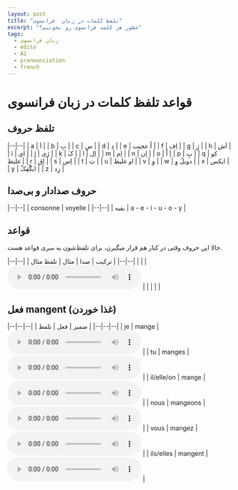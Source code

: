 ```yaml
---
layout: post
title: "تلفظ کلمات در زبان  فرانسوی"
excerpt: "چطور هر کلمه فرانسوی رو بخونیم؟"
tags: 
  - زبان فرانسوی
  - edito
  - A1
  - pronounciation
  - french
---
```


# قواعد تلفظ کلمات در زبان فرانسوی

## تلفظ حروف

|--|--|
| a | اَ |
| b | بِ |
| c | سِ |
| d | دِ |
| e | اُ عجیب |
| f | اِف |
| g | ژِ |
| h | اَش |
| i | ای |
| j | ژی |
| k | کَ |
| l | اِل |
| m | اِم |
| n | اِن |
| o | اُ |
| p | پِ |
| q | کو غلیظ |
| r | اِق |
| s | اِس |
| t | تِ |
| u | او غلیظ |
| v | وِ |
| w | دوبلُ وِ |
| x | ایکس |
| y | ایگْقِکْ |
| z | زِد |

## حروف صدادار و بی‌صدا

|--|--|
| consonne | voyelle |
|--|--|
| بقیه | a - e - i - u - o - y |

## قواعد

حالا این حروف وقتی در کنار هم قرار میگیرن، برای تلفظ‌شون یه سری قواعد هست.

|--|--|
| ترکیب | صدا | مثال | تلفظ مثال |
|--|--|
| | | <audio controls><source src="test.mp3" type="audio/mpeg"></audio> |
| | | |


## فعل mangent (غذا خوردن)

|--|--|--|
| ضمیر | فعل | تلفظ |
|--|--|--|
| je | mange | <audio controls><source src="https://github.com/arm-on/arm-on.github.io/raw/master/assets/audio/1704828160P37672-jemange.mp3" type="audio/mpeg"></audio> |
| tu | manges | <audio controls><source src="https://github.com/arm-on/arm-on.github.io/raw/master/assets/audio/1704828164P375165-tumanges.mp3" type="audio/mpeg"></audio> |
| il/elle/on | mange | <audio controls><source src="https://github.com/arm-on/arm-on.github.io/raw/master/assets/audio/1704828166P472283-ilmange.mp3" type="audio/mpeg"></audio> |
| nous | mangeons | <audio controls><source src="https://github.com/arm-on/arm-on.github.io/raw/master/assets/audio/1704828169P588554-nousmangeons.mp3" type="audio/mpeg"></audio> |
| vous | mangez | <audio controls><source src="https://github.com/arm-on/arm-on.github.io/raw/master/assets/audio/1704828171P661068-vousmangez.mp3" type="audio/mpeg"></audio> |
| ils/elles | mangent | <audio controls><source src="https://github.com/arm-on/arm-on.github.io/raw/master/assets/audio/1704828173P407648-ilsmangent.mp3" type="audio/mpeg"></audio> |
